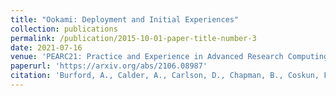 ```yaml
---
title: "Ookami: Deployment and Initial Experiences"
collection: publications
permalink: /publication/2015-10-01-paper-title-number-3
date: 2021-07-16
venue: 'PEARC21: Practice and Experience in Advanced Research Computing, July 18--22, 2021, Boston, MA, USA'
paperurl: 'https://arxiv.org/abs/2106.08987'
citation: 'Burford, A., Calder, A., Carlson, D., Chapman, B., Coskun, F., Curtis, T., Feldman, C., Harrison, R., Kang, Y., Michalowicz, B. and Raut, E. (2021). &quot;Ookami: Deployment and Initial Experiences.&quot; <i>PEARC21</i>.'
---
```


